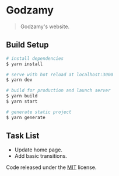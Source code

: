 # Godzamy

> Godzamy's website.

## Build Setup

``` bash
# install dependencies
$ yarn install

# serve with hot reload at localhost:3000
$ yarn dev

# build for production and launch server
$ yarn build
$ yarn start

# generate static project
$ yarn generate
```

## Task List

* Update home page.
* Add basic transitions.

Code released under the [MIT](LICENSE) license.
